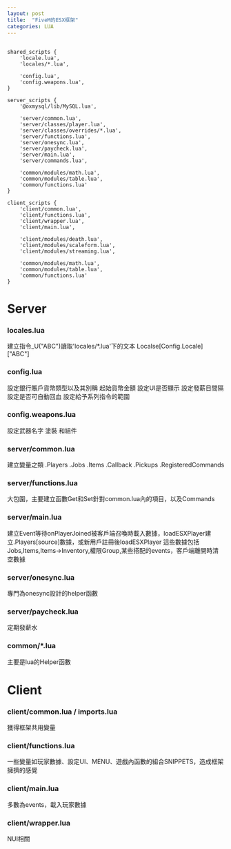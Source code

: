 ```yaml
---
layout: post
title:  "FiveM的ESX框架"
categories: LUA
---
```


##
```
shared_scripts {
	'locale.lua',
	'locales/*.lua',

	'config.lua',
	'config.weapons.lua',
}

server_scripts {
	'@oxmysql/lib/MySQL.lua',

	'server/common.lua',
	'server/classes/player.lua',
	'server/classes/overrides/*.lua',
	'server/functions.lua',
	'server/onesync.lua',
	'server/paycheck.lua',
	'server/main.lua',
	'server/commands.lua',

	'common/modules/math.lua',
	'common/modules/table.lua',
	'common/functions.lua'
}

client_scripts {
	'client/common.lua',
	'client/functions.lua',
	'client/wrapper.lua',
	'client/main.lua',

	'client/modules/death.lua',
	'client/modules/scaleform.lua',
	'client/modules/streaming.lua',

	'common/modules/math.lua',
	'common/modules/table.lua',
	'common/functions.lua'
}
```
# Server

### locales.lua 
建立指令_U("ABC")讀取'locales/*.lua'下的文本
Localse[Config.Locale]["ABC"]

### config.lua 
設定銀行賬戶貨幣類型以及其別稱
起始貨幣金額
設定UI是否顯示
設定發薪日間隔
設定是否可自動回血
設定給予系列指令的範圍

### config.weapons.lua
設定武器名字 塗裝 和組件

### server/common.lua
建立變量之類
.Players
.Jobs
.Items
.Callback
.Pickups
.RegisteredCommands 

### server/functions.lua
大包圍，主要建立函數Get和Set針對common.lua內的項目，以及Commands

### server/main.lua 
建立Event等待onPlayerJoined被客戶端召喚時載入數據，loadESXPlayer建立.Players[source]數據，或新用戶註冊後loadESXPlayer
這些數據包括Jobs,Items,Items->Inventory,權限Group,某些搭配的events，客戶端離開時清空數據
 
### server/onesync.lua
專門為onesync設計的helper函數

### server/paycheck.lua 
定期發薪水

### common/*.lua 
主要是lua的Helper函數 

# Client 

### client/common.lua / imports.lua
獲得框架共用變量

### client/functions.lua
一些變量如玩家數據、設定UI、MENU、遊戲內函數的組合SNIPPETS，造成框架擁擠的感覺

### client/main.lua 
多數為events，載入玩家數據

### client/wrapper.lua 
NUI相關